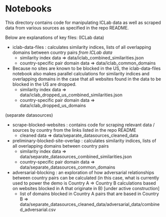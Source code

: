 # Notebooks

This directory contains code for manipulating ICLab data as well as scraped data from various sources as specified in the repo README.

Below are explanations of key files:
(ICLab data)
- iclab-data-files : calculates similarity indices, lists of all overlapping domains between country pairs *from ICLab data*
  - similarity index data => data/iclab_combined_similarities.json
  - country-specific pair domain data => data/iclab_common_domains
- Because no sites are known to be blocked in the US, the iclab-data-files notebook also makes parallel calculations for similarity indices and overlapping domains in the case that all websites found in the data to be blocked in the US are dropped.
  - similarity index data => data/iclab_dropped_us_combined_similarities.json
  - country-specific pair domain data => data/iclab_dropped_us_domains

(separate datasources)
- scrape-blocked-websites : contains code for scraping relevant data / sources by country from the links listed in the repo README
  - cleaned data => data/separate_datasources_cleaned_data
- preliminary-blocked-site-overlap : calculates similarity indices, lists of all overlapping domains between country pairs
  - similarity index data => data/separate_datasources_combined_similarities.json
  - country-specific pair domain data => data/separate_datasources_common_domains
- adversarial-blocking : an exploration of how adversarial relationships between country pairs can be calculated (in this case, what is currently used to power the demo is Country A => Country B calculations based on websites blocked in A that originate in B) [under active construction]
  - list of domains blocked in Country A pairs that are based in Country B => data/separate_datasources_cleaned_data/adversarial_data/combined_adversarial.csv
